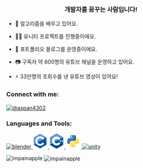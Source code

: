<h3 align="center">개발자를 꿈꾸는 사람입니다!</h3>

- 🌱 알고리즘을 배우고 있어요.

- 👨‍💻 유니티 프로젝트를 진행중이에요.

- 📝 포트폴리오 블로그를 운영중이에요.

- 📷 구독자 약 600명의 유튜브 채널을 운영하고 있어요.

- ⚡ 33만명의 조회수를 낸 유튜브 영상이 있어요!

<h3 align="left">Connect with me:</h3>
<p align="left">
<a href="https://www.youtube.com/@aspan4302" target="blank"><img align="center" src="https://raw.githubusercontent.com/rahuldkjain/github-profile-readme-generator/master/src/images/icons/Social/youtube.svg" alt="@aspan4302" height="30" width="40" /></a>
</p>

<h3 align="left">Languages and Tools:</h3>
<p align="left"> <a href="https://www.blender.org/" target="_blank" rel="noreferrer"> <img src="https://download.blender.org/branding/community/blender_community_badge_white.svg" alt="blender" width="40" height="40"/> </a> <a href="https://www.cprogramming.com/" target="_blank" rel="noreferrer"> <img src="https://raw.githubusercontent.com/devicons/devicon/master/icons/c/c-original.svg" alt="c" width="40" height="40"/> </a> <a href="https://www.w3schools.com/cpp/" target="_blank" rel="noreferrer"> <img src="https://raw.githubusercontent.com/devicons/devicon/master/icons/cplusplus/cplusplus-original.svg" alt="cplusplus" width="40" height="40"/> </a> <a href="https://www.python.org" target="_blank" rel="noreferrer"> <img src="https://raw.githubusercontent.com/devicons/devicon/master/icons/python/python-original.svg" alt="python" width="40" height="40"/> </a> <a href="https://unity.com/" target="_blank" rel="noreferrer"> <img src="https://www.vectorlogo.zone/logos/unity3d/unity3d-icon.svg" alt="unity" width="40" height="40"/> </a> </p>

<p><img align="left" src="https://github-readme-stats.vercel.app/api/top-langs?username=impainapple&show_icons=true&locale=en&layout=compact" alt="impainapple" /></p>

<p>&nbsp;<img align="center" src="https://github-readme-stats.vercel.app/api?username=impainapple&show_icons=true&locale=en" alt="impainapple" /></p>
